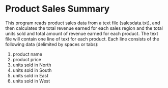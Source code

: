 # Product Sales Summary


This program reads product sales data from a text file (salesdata.txt), and then calculates the total revenue earned for each sales region and the total units sold and total amount of revenue earned for each product. The text file will contain one line of text for each product. Each line consists of the following data (delimited by spaces or tabs):

1) product name
2) product price
3) units sold in North
4) units sold in South
5) units sold in East
6) units sold in West